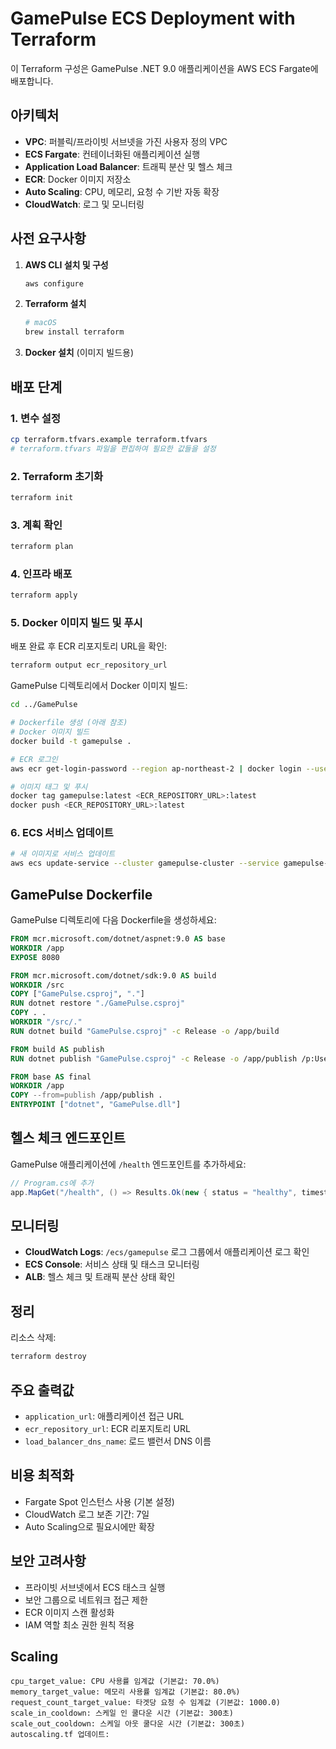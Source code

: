 # GamePulse ECS Deployment with Terraform

이 Terraform 구성은 GamePulse .NET 9.0 애플리케이션을 AWS ECS Fargate에 배포합니다.

## 아키텍처

- **VPC**: 퍼블릭/프라이빗 서브넷을 가진 사용자 정의 VPC
- **ECS Fargate**: 컨테이너화된 애플리케이션 실행
- **Application Load Balancer**: 트래픽 분산 및 헬스 체크
- **ECR**: Docker 이미지 저장소
- **Auto Scaling**: CPU, 메모리, 요청 수 기반 자동 확장
- **CloudWatch**: 로그 및 모니터링

## 사전 요구사항

1. **AWS CLI 설치 및 구성**

   ```bash
   aws configure
   ```

2. **Terraform 설치**

   ```bash
   # macOS
   brew install terraform
   ```

3. **Docker 설치** (이미지 빌드용)

## 배포 단계

### 1. 변수 설정

```bash
cp terraform.tfvars.example terraform.tfvars
# terraform.tfvars 파일을 편집하여 필요한 값들을 설정
```

### 2. Terraform 초기화

```bash
terraform init
```

### 3. 계획 확인

```bash
terraform plan
```

### 4. 인프라 배포

```bash
terraform apply
```

### 5. Docker 이미지 빌드 및 푸시

배포 완료 후 ECR 리포지토리 URL을 확인:

```bash
terraform output ecr_repository_url
```

GamePulse 디렉토리에서 Docker 이미지 빌드:

```bash
cd ../GamePulse

# Dockerfile 생성 (아래 참조)
# Docker 이미지 빌드
docker build -t gamepulse .

# ECR 로그인
aws ecr get-login-password --region ap-northeast-2 | docker login --username AWS --password-stdin <ECR_REPOSITORY_URL>

# 이미지 태그 및 푸시
docker tag gamepulse:latest <ECR_REPOSITORY_URL>:latest
docker push <ECR_REPOSITORY_URL>:latest
```

### 6. ECS 서비스 업데이트

```bash
# 새 이미지로 서비스 업데이트
aws ecs update-service --cluster gamepulse-cluster --service gamepulse-service --force-new-deployment
```

## GamePulse Dockerfile

GamePulse 디렉토리에 다음 Dockerfile을 생성하세요:

```dockerfile
FROM mcr.microsoft.com/dotnet/aspnet:9.0 AS base
WORKDIR /app
EXPOSE 8080

FROM mcr.microsoft.com/dotnet/sdk:9.0 AS build
WORKDIR /src
COPY ["GamePulse.csproj", "."]
RUN dotnet restore "./GamePulse.csproj"
COPY . .
WORKDIR "/src/."
RUN dotnet build "GamePulse.csproj" -c Release -o /app/build

FROM build AS publish
RUN dotnet publish "GamePulse.csproj" -c Release -o /app/publish /p:UseAppHost=false

FROM base AS final
WORKDIR /app
COPY --from=publish /app/publish .
ENTRYPOINT ["dotnet", "GamePulse.dll"]
```

## 헬스 체크 엔드포인트

GamePulse 애플리케이션에 `/health` 엔드포인트를 추가하세요:

```csharp
// Program.cs에 추가
app.MapGet("/health", () => Results.Ok(new { status = "healthy", timestamp = DateTime.UtcNow }));
```

## 모니터링

- **CloudWatch Logs**: `/ecs/gamepulse` 로그 그룹에서 애플리케이션 로그 확인
- **ECS Console**: 서비스 상태 및 태스크 모니터링
- **ALB**: 헬스 체크 및 트래픽 분산 상태 확인

## 정리

리소스 삭제:

```bash
terraform destroy
```

## 주요 출력값

- `application_url`: 애플리케이션 접근 URL
- `ecr_repository_url`: ECR 리포지토리 URL
- `load_balancer_dns_name`: 로드 밸런서 DNS 이름

## 비용 최적화

- Fargate Spot 인스턴스 사용 (기본 설정)
- CloudWatch 로그 보존 기간: 7일
- Auto Scaling으로 필요시에만 확장

## 보안 고려사항

- 프라이빗 서브넷에서 ECS 태스크 실행
- 보안 그룹으로 네트워크 접근 제한
- ECR 이미지 스캔 활성화
- IAM 역할 최소 권한 원칙 적용

## Scaling

```text
cpu_target_value: CPU 사용률 임계값 (기본값: 70.0%)
memory_target_value: 메모리 사용률 임계값 (기본값: 80.0%)
request_count_target_value: 타겟당 요청 수 임계값 (기본값: 1000.0)
scale_in_cooldown: 스케일 인 쿨다운 시간 (기본값: 300초)
scale_out_cooldown: 스케일 아웃 쿨다운 시간 (기본값: 300초)
autoscaling.tf 업데이트:
```
